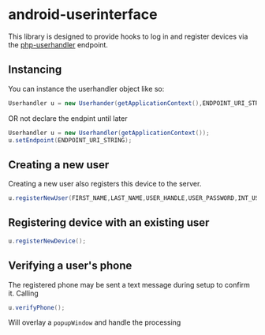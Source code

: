 # android-userinterface

This library is designed to provide hooks to log in and register devices via the [php-userhandler](https://github.com/tigerhawkvok/php-userhandler) endpoint.

## Instancing

You can instance the userhandler object like so:

```java
Userhandler u = new Userhander(getApplicationContext(),ENDPOINT_URI_STRING);
```

OR not declare the endpint until later

```java
Userhandler u = new Userhandler(getApplicationContext());
u.setEndpoint(ENDPOINT_URI_STRING);
```


## Creating a new user

Creating a new user also registers this device to the server.

```java
u.registerNewUser(FIRST_NAME,LAST_NAME,USER_HANDLE,USER_PASSWORD,INT_USER_PHONE);
```

## Registering device with an existing user

```java
u.registerNewDevice();
```

## Verifying a user's phone

The registered phone may be sent a text message during setup to confirm it. Calling

```java
u.verifyPhone();
```

Will overlay a `popupWindow` and handle the processing
